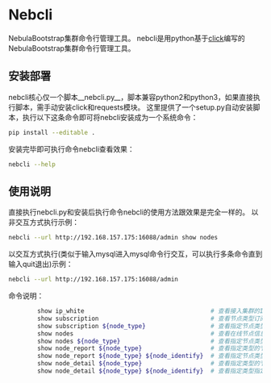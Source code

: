 # Nebcli
NebulaBootstrap集群命令行管理工具。
nebcli是用python基于[click](https://github.com/pallets/click)编写的NebulaBootstrap集群命令行管理工具。

## 安装部署
nebcli核心仅一个脚本__nebcli.py__，脚本兼容python2和python3，如果直接执行脚本，需手动安装click和requests模块。
这里提供了一个setup.py自动安装脚本，执行以下这条命令即可将nebcli安装成为一个系统命令：

```bash
pip install --editable .

```

安装完毕即可执行命令nebcli查看效果：

```bash
nebcli --help
```

## 使用说明
直接执行nebcli.py和安装后执行命令nebcli的使用方法跟效果是完全一样的。
以非交互方式执行示例：

```bash
nebcli --url http://192.168.157.175:16088/admin show nodes
```

以交互方式执行(类似于输入mysql进入mysql命令行交互，可以执行多条命令直到输入quit退出)示例：
```bash
nebcli --url http://192.168.157.175:16088/admin
```

命令说明：
```bash
        show ip_white                                   # 查看接入集群的IP白名单
        show subscription                               # 查看节点类型订阅信息
        show subscription ${node_type}                  # 查看指定节点类型的订阅信息
        show nodes                                      # 查看在线节点信息
        show nodes ${node_type}                         # 查看指定节点类型的在线节点信息
        show node_report ${node_type}                   # 查看指定类型的节点工作状态（负载、收发数据量等）
        show node_report ${node_type} ${node_identify}  # 查看指定节点类型指定节点工作状态
        show node_detail ${node_type}                   # 查看指定类型的节点信息详情（IP地址、工作进程数等）
        show node_detail ${node_type} ${node_identify}  # 查看指定类型指定节点的信息详情
```

